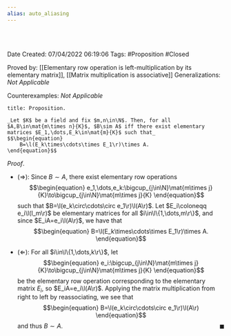 ```yaml
---
alias: auto_aliasing
---
```


<br />
<br />

Date Created: 07/04/2022 06:19:06
Tags: #Proposition #Closed

Proved by: [[Elementary row operation is left-multiplication by its elementary matrix]], [[Matrix multiplication is associative]]
Generalizations: _Not Applicable_

Counterexamples: _Not Applicable_

``` ad-Proposition
title: Proposition.

_Let $K$ be a field and fix $m,n\in\N$. Then, for all $A,B\in\mat{m\times n}{K}$, $B\sim A$ iff there exist elementary matrices $E_1,\dots,E_k\in\mat{m}{K}$ such that_
$$\begin{equation}
    B=\l(E_k\times\cdots\times E_1\r)\times A.
\end{equation}$$

```

_Proof_.
* ($\Rightarrow$): Since $B\sim A$, there exist elementary row operations
$$\begin{equation}
e_1,\dots,e_k:\bigcup_{j\in\N}\mat{m\times j}{K}\to\bigcup_{j\in\N}\mat{m\times j}{K}
\end{equation}$$
such that $B=\l(e_k\circ\cdots\circ e_1\r)\l(A\r)$. Let $E_i\coloneqq e_i\l(I_m\r)$ be elementary matrices for all $i\in\l\{1,\dots,m\r\}$, and since $E_iA=e_i\l(A\r)$, we have that
$$\begin{equation}
    B=\l(E_k\times\cdots\times E_1\r)\times A.
\end{equation}$$

* ($\Leftarrow$): For all $i\in\l\{1,\dots,k\r\}$, let
$$\begin{equation}
e_i:\bigcup_{j\in\N}\mat{m\times j}{K}\to\bigcup_{j\in\N}\mat{m\times j}{K}
\end{equation}$$
be the elementary row operation corresponding to the elementary matrix $E_i$, so $E_iA=e_i\l(A\r)$. Applying the matrix multiplication from right to left by reassociating, we see that
$$\begin{equation}
    B=\l(e_k\circ\cdots\circ e_1\r)\l(A\r)
\end{equation}$$
and thus $B\sim A$.<span style="float:right;">$\blacksquare$</span>
